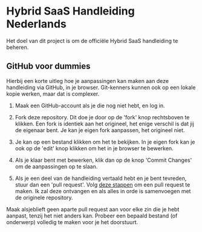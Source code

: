 Hybrid SaaS Handleiding Nederlands
================================
Het doel van dit project is om de officiële Hybrid SaaS handleiding te beheren.


GitHub voor dummies
-------------------

Hierbij een korte uitleg hoe je aanpassingen kan maken aan deze handleiding via GitHub, in je browser. Git-kenners kunnen ook op een lokale kopie werken, maar dat is complexer.

1.  Maak een GitHub-account als je die nog niet hebt, en log in.

2.  Fork deze repository. Dit doe je door op de 'fork' knop rechtsboven te klikken. Een fork is identiek aan het origineel, het enige verschil is dat jij de eigenaar bent. Je kan je eigen fork aanpassen, het origineel niet.

3.  Je kan op een bestand klikken om het te bekijken. In je eigen fork kan je ook op de 'edit' knop klikken om het in je browser te bewerken.

4.  Als je klaar bent met bewerken, klik dan op de knop 'Commit Changes' om de aanpassingen op te slaan.

5.  Als je een deel van de handleiding vertaald hebt en je bent tevreden, stuur dan een 'pull request'. Volg [deze stappen](https://help.github.com/articles/creating-a-pull-request) om een pull request te maken. Ik zal deze ontvangen en als alles in orde is samenvoegen met de originele repository.

Maak alsjeblieft geen aparte pull request aan voor elke zin die je hebt aanpast, tenzij het niet anders kan. Probeer een bepaald bestand (of onderwerp) volledig te maken voor je het doorstuurt.

